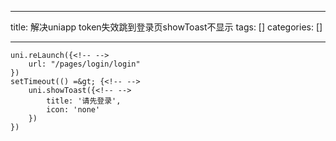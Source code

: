 
--- 
title:  解决uniapp token失效跳到登录页showToast不显示 
tags: []
categories: [] 

---
```
uni.reLaunch({<!-- -->
	url: "/pages/login/login"
})
setTimeout(() =&gt; {<!-- -->
	uni.showToast({<!-- -->
		title: '请先登录',
		icon: 'none'
	})
})

```
